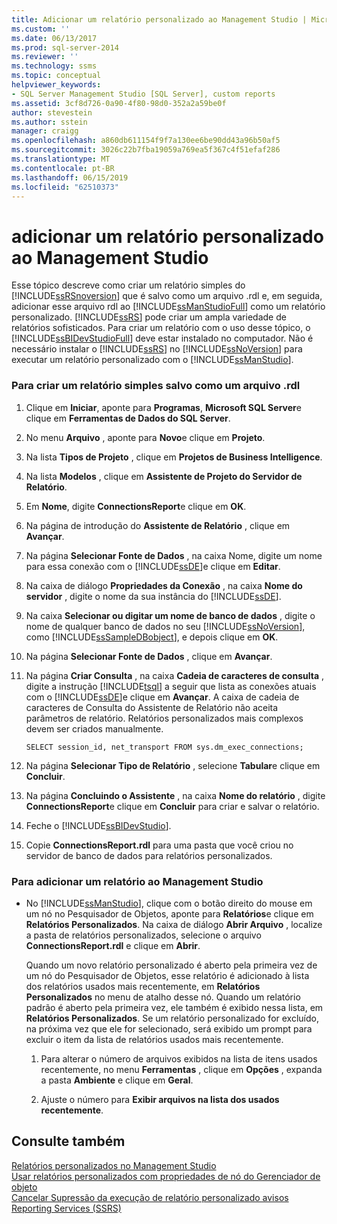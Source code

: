 ```yaml
---
title: Adicionar um relatório personalizado ao Management Studio | Microsoft Docs
ms.custom: ''
ms.date: 06/13/2017
ms.prod: sql-server-2014
ms.reviewer: ''
ms.technology: ssms
ms.topic: conceptual
helpviewer_keywords:
- SQL Server Management Studio [SQL Server], custom reports
ms.assetid: 3cf8d726-0a90-4f80-98d0-352a2a59be0f
author: stevestein
ms.author: sstein
manager: craigg
ms.openlocfilehash: a860db611154f9f7a130ee6be90dd43a96b50af5
ms.sourcegitcommit: 3026c22b7fba19059a769ea5f367c4f51efaf286
ms.translationtype: MT
ms.contentlocale: pt-BR
ms.lasthandoff: 06/15/2019
ms.locfileid: "62510373"
---
```

# <a name="add-a-custom-report-to-management-studio"></a>adicionar um relatório personalizado ao Management Studio
  Esse tópico descreve como criar um relatório simples do [!INCLUDE[ssRSnoversion](../../includes/ssrsnoversion-md.md)] que é salvo como um arquivo .rdl e, em seguida, adicionar esse arquivo rdl ao [!INCLUDE[ssManStudioFull](../../includes/ssmanstudiofull-md.md)] como um relatório personalizado. [!INCLUDE[ssRS](../../includes/ssrs.md)] pode criar um ampla variedade de relatórios sofisticados. Para criar um relatório com o uso desse tópico, o [!INCLUDE[ssBIDevStudioFull](../../includes/ssbidevstudiofull-md.md)] deve estar instalado no computador. Não é necessário instalar o [!INCLUDE[ssRS](../../includes/ssrs.md)] no [!INCLUDE[ssNoVersion](../../includes/ssnoversion-md.md)] para executar um relatório personalizado com o [!INCLUDE[ssManStudio](../../includes/ssmanstudio-md.md)].  
  
  
### <a name="to-create-a-simple-report-saved-as-an-rdl-file"></a>Para criar um relatório simples salvo como um arquivo .rdl  
  
1.  Clique em **Iniciar**, aponte para **Programas**, **Microsoft SQL Server**e clique em **Ferramentas de Dados do SQL Server**.  
  
2.  No menu **Arquivo** , aponte para **Novo**e clique em **Projeto**.  
  
3.  Na lista **Tipos de Projeto** , clique em **Projetos de Business Intelligence**.  
  
4.  Na lista **Modelos** , clique em **Assistente de Projeto do Servidor de Relatório**.  
  
5.  Em **Nome**, digite **ConnectionsReport**e clique em **OK**.  
  
6.  Na página de introdução do **Assistente de Relatório** , clique em **Avançar**.  
  
7.  Na página **Selecionar Fonte de Dados** , na caixa Nome, digite um nome para essa conexão com o [!INCLUDE[ssDE](../../includes/ssde-md.md)]e clique em **Editar**.  
  
8.  Na caixa de diálogo **Propriedades da Conexão** , na caixa **Nome do servidor** , digite o nome da sua instância do [!INCLUDE[ssDE](../../includes/ssde-md.md)].  
  
9. Na caixa **Selecionar ou digitar um nome de banco de dados** , digite o nome de qualquer banco de dados no seu [!INCLUDE[ssNoVersion](../../includes/ssnoversion-md.md)], como [!INCLUDE[ssSampleDBobject](../../includes/sssampledbobject-md.md)], e depois clique em **OK**.  
  
10. Na página **Selecionar Fonte de Dados** , clique em **Avançar**.  
  
11. Na página **Criar Consulta** , na caixa **Cadeia de caracteres de consulta** , digite a instrução [!INCLUDE[tsql](../../includes/tsql-md.md)] a seguir que lista as conexões atuais com o [!INCLUDE[ssDE](../../includes/ssde-md.md)]e clique em **Avançar**. A caixa de cadeia de caracteres de Consulta do Assistente de Relatório não aceita parâmetros de relatório. Relatórios personalizados mais complexos devem ser criados manualmente.  
  
     `SELECT session_id, net_transport FROM sys.dm_exec_connections;`  
  
12. Na página **Selecionar Tipo de Relatório** , selecione **Tabular**e clique em **Concluir**.  
  
13. Na página **Concluindo o Assistente** , na caixa **Nome do relatório** , digite **ConnectionsReport**e clique em **Concluir** para criar e salvar o relatório.  
  
14. Feche o [!INCLUDE[ssBIDevStudio](../../includes/ssbidevstudio-md.md)].  
  
15. Copie **ConnectionsReport.rdl** para uma pasta que você criou no servidor de banco de dados para relatórios personalizados.  
  
### <a name="to-add-a-report-to-management-studio"></a>Para adicionar um relatório ao Management Studio  
  
-   No [!INCLUDE[ssManStudio](../../includes/ssmanstudio-md.md)], clique com o botão direito do mouse em um nó no Pesquisador de Objetos, aponte para **Relatórios**e clique em **Relatórios Personalizados**. Na caixa de diálogo **Abrir Arquivo** , localize a pasta de relatórios personalizados, selecione o arquivo **ConnectionsReport.rdl** e clique em **Abrir**.  
  
     Quando um novo relatório personalizado é aberto pela primeira vez de um nó do Pesquisador de Objetos, esse relatório é adicionado à lista dos relatórios usados mais recentemente, em **Relatórios Personalizados** no menu de atalho desse nó. Quando um relatório padrão é aberto pela primeira vez, ele também é exibido nessa lista, em **Relatórios Personalizados**. Se um relatório personalizado for excluído, na próxima vez que ele for selecionado, será exibido um prompt para excluir o item da lista de relatórios usados mais recentemente.  
  
    1.  Para alterar o número de arquivos exibidos na lista de itens usados recentemente, no menu **Ferramentas** , clique em **Opções** , expanda a pasta **Ambiente** e clique em **Geral**.  
  
    2.  Ajuste o número para **Exibir arquivos na lista dos usados recentemente**.  
  
## <a name="see-also"></a>Consulte também  
 [Relatórios personalizados no Management Studio](custom-reports-in-management-studio.md)   
 [Usar relatórios personalizados com propriedades de nó do Gerenciador de objeto](use-custom-reports-with-object-explorer-node-properties.md)   
 [Cancelar Supressão da execução de relatório personalizado avisos](unsuppress-run-custom-report-warnings.md)   
 [Reporting Services &#40;SSRS&#41;](../../reporting-services/create-deploy-and-manage-mobile-and-paginated-reports.md)  
  
  
